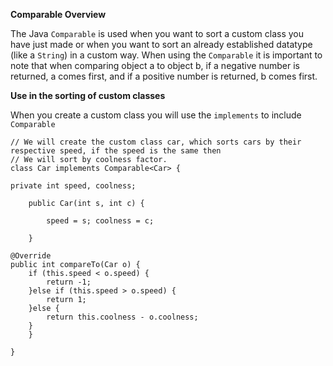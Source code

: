 **Comparable Overview**

The Java `Comparable` is used when you want to sort a custom class you have just made or when you want to sort an already established datatype (like a `String`) in a custom way. When using the `Comparable` it is important to note that when comparing object a to object b, if a negative number is returned, a comes first, and if a positive number is returned, b comes first.

**Use in the sorting of custom classes**

When you create a custom class you will use the `implements` to include `Comparable`

    // We will create the custom class car, which sorts cars by their respective speed, if the speed is the same then
    // We will sort by coolness factor.
    class Car implements Comparable<Car> {

	private int speed, coolness;
	
        public Car(int s, int c) {

            speed = s; coolness = c;

        }

	@Override
	public int compareTo(Car o) {
		if (this.speed < o.speed) {
			return -1;
		}else if (this.speed > o.speed) {
			return 1;
		}else {
			return this.coolness - o.coolness;
		}
    	}
	
    }